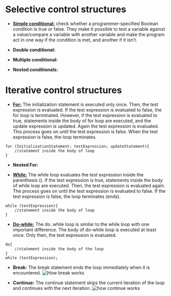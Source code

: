 # Selective control structures


* [**Simple conditional:**](https://thestempedia.com/tutorials/conditional-programming/) check whether a programmer-specified Boolean condition is true or false. They make it possible to test a variable against a value/compare a variable with another variable and make the program act in one way if the condition is met, and another if it isn’t. 

* **Double conditional:**

* **Multiple conditional:**

* **Nested conditionals:**


# Iterative control structures

* [**For:**](https://www.programiz.com/c-programming/c-for-loop) The initialization statement is executed only once.
Then, the test expression is evaluated. If the test expression is evaluated to false, the for loop is terminated.
However, if the test expression is evaluated to true, statements inside the body of for loop are executed, and the update expression is updated.
Again the test expression is evaluated.
This process goes on until the test expression is false. When the test expression is false, the loop terminates.

```  
for (InitializationStatement; testExpression; updateStatement){
    //statement inside the body of loop
} 
``` 
* **Nested For:**

* [**While:**](https://www.programiz.com/c-programming/c-do-while-loops) The while loop evaluates the test expression inside the parenthesis ().
If the test expression is true, statements inside the body of while loop are executed. Then, the test expression is evaluated again.
The process goes on until the test expression is evaluated to false.
If the test expression is false, the loop terminates (ends).
```  
while (testExpression){
    //statement inside the body of loop
} 
``` 

* [**Do-while:**](https://www.programiz.com/c-programming/c-do-while-loops) The do..while loop is similar to the while loop with one important difference. The body of do-while loop is executed at least once. Only then, the test expression is evaluated.
```  
do{
    //statement inside the body of the loop
}
while (testExpression);
``` 

* **Break:** The break statement ends the loop immediately when it is encountered.
![How break works](https://cdn.programiz.com/sites/tutorial2program/files/c-break-statement-works.jpg)

* **Continue:** The continue statement skips the current iteration of the loop and continues with the next iteration.
![how continue works](https://cdn.programiz.com/sites/tutorial2program/files/c-continue-statement-works.jpg)
